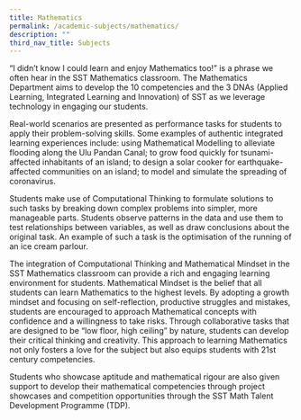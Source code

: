 ```yaml
---
title: Mathematics
permalink: /academic-subjects/mathematics/
description: ""
third_nav_title: Subjects
---
```

“I didn’t know I could learn and enjoy Mathematics too!” is a phrase we often hear in the SST Mathematics classroom. The Mathematics Department aims to develop the 10 competencies and the 3 DNAs (Applied Learning, Integrated Learning and Innovation) of SST as we leverage technology in engaging our students.


Real-world scenarios are presented as performance tasks for students to apply their problem-solving skills. Some examples of authentic integrated learning experiences include:
using Mathematical Modelling to alleviate flooding along the Ulu Pandan Canal;
to grow food quickly for tsunami-affected inhabitants of an island;
to design a solar cooker for earthquake-affected communities on an island;
to model and simulate the spreading of coronavirus.


Students make use of Computational Thinking to formulate solutions to such tasks by breaking down complex problems into simpler, more manageable parts. Students observe patterns in the data and use them to test relationships between variables, as well as draw conclusions about the original task. An example of such a task is the optimisation of the running of an ice cream parlour.


The integration of Computational Thinking and Mathematical Mindset in the SST Mathematics classroom can provide a rich and engaging learning environment for students. Mathematical Mindset is the belief that all students can learn Mathematics to the highest levels. By adopting a growth mindset and focusing on self-reflection, productive struggles and mistakes, students are encouraged to approach Mathematical concepts with confidence and a willingness to take risks. Through collaborative tasks that are designed to be “low floor, high ceiling” by nature, students can develop their critical thinking and creativity. This approach to learning Mathematics not only fosters a love for the subject but also equips students with 21st century competencies.


Students who showcase aptitude and mathematical rigour are also given support to develop their mathematical competencies through project showcases and competition opportunities through the SST Math Talent Development Programme (TDP). 
